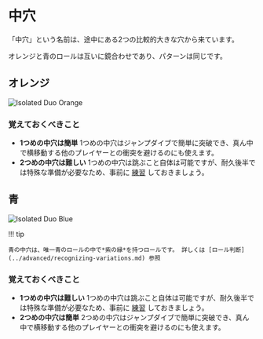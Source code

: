 # 中穴

「中穴」という名前は、途中にある2つの比較的大きな穴から来ています。

オレンジと青のロールは互いに鏡合わせであり、パターンは同じです。

## オレンジ

![Isolated Duo Orange](../images/rolls/isolated-duo-orange-annotated.jpg)

### 覚えておくべきこと

* **1つめの中穴は簡単** 1つめの中穴はジャンプダイブで簡単に突破でき、真ん中で横移動する他のプレイヤーとの衝突を避けるのにも使えます。
* **2つめの中穴は難しい** 1つめの中穴は跳ぶこと自体は可能ですが、耐久後半では特殊な準備が必要なため、事前に [練習](../advanced/isolated-duo-god-jumps.md) しておきましょう。

## 青

![Isolated Duo Blue](../images/rolls/isolated-duo-blue-annotated.jpg)

!!! tip

    青の中穴は、唯一青のロールの中で*紫の縁*を持つロールです。 詳しくは [ロール判断](../advanced/recognizing-variations.md) 参照

### 覚えておくべきこと

* **1つめの中穴は難しい** 1つめの中穴は跳ぶこと自体は可能ですが、耐久後半では特殊な準備が必要なため、事前に [練習](../advanced/isolated-duo-god-jumps.md) しておきましょう。
* **2つめの中穴は簡単** 2つめの中穴はジャンプダイブで簡単に突破でき、真ん中で横移動する他のプレイヤーとの衝突を避けるのにも使えます。